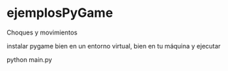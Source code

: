 # ejemplosPyGame
Choques y movimientos


instalar pygame bien en un entorno virtual, bien en tu máquina y ejecutar

python main.py
